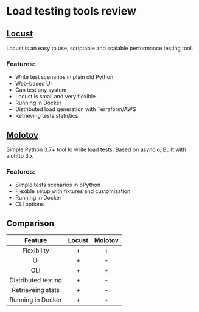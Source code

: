 # Load testing tools review

## [Locust](https://locust.io/)

Locust is an easy to use, scriptable and scalable performance testing tool.

### Features:

- Write test scenarios in plain old Python
- Web-based UI
- Can test any system
- Locust is small and very flexible
- Running in Docker
- Distributed load generation with Terraform/AWS
- Retrieving tests statistics


## [Molotov](https://molotov.readthedocs.io/en/stable/)

Simple Python 3.7+ tool to write load tests.
Based on asyncio, Built with aiohttp 3.x

### Features:

- Simple tests scenarios in pPython
- Flexible setup with fixtures and customization
- Running in Docker
- CLI options

## Comparison

| Feature             | Locust | Molotov | 
|:-------------------:|:------:|:-------:|
| Flexibility         | +      | +       |
| UI                  | +      | -       | 
| CLI                 | +      | +       | 
| Distributed testing | +      | -       | 
| Retrieveing stats   | +      | -       | 
| Running in Docker   | +      | +       | 